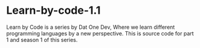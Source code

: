 # Learn-by-code-1.1
Learn by Code is a series by Dat One Dev, Where we learn different programming languages by a new perspective. This is source code for part 1 and season 1 of this series. 
